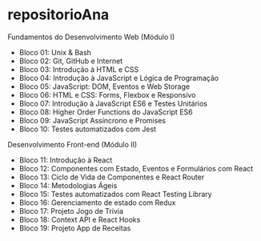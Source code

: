 # repositorioAna

Fundamentos do Desenvolvimento Web (Módulo I)

<ul>
<li>Bloco 01: Unix & Bash</li>
<li>Bloco 02: Git, GitHub e Internet</li>
<li>Bloco 03: Introdução à HTML e CSS</li>
<li>Bloco 04: Introdução à JavaScript e Lógica de Programação</li>
<li>Bloco 05: JavaScript: DOM, Eventos e Web Storage</li>
<li>Bloco 06: HTML e CSS: Forms, Flexbox e Responsivo</li>
<li>Bloco 07: Introdução à JavaScript ES6 e Testes Unitários</li>
<li>Bloco 08: Higher Order Functions do JavaScript ES6</li>
<li>Bloco 09: JavaScript Assíncrono e Promises</li>
<li>Bloco 10: Testes automatizados com Jest</li>
</ul>
Desenvolvimento Front-end (Módulo II)
<ul>
<li>Bloco 11: Introdução à React</li>
<li>Bloco 12: Componentes com Estado, Eventos e Formulários com React</li>
<li>Bloco 13: Ciclo de Vida de Componentes e React Router</li>
<li>Bloco 14: Metodologias Ágeis</li>
<li>Bloco 15: Testes automatizados com React Testing Library</li>
<li>Bloco 16: Gerenciamento de estado com Redux</li>
<li>Bloco 17: Projeto Jogo de Trivia</li>
<li>Bloco 18: Context API e React Hooks</li>
<li>Bloco 19: Projeto App de Receitas</li>
</ul>
